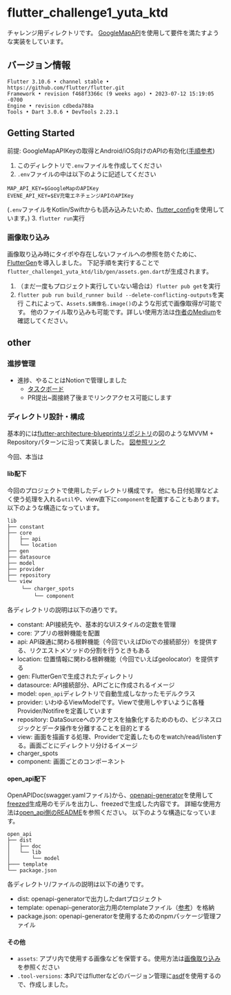 # flutter_challenge1_yuta_ktd

チャレンジ用ディレクトリです。
[GoogleMapAPI](https://mapsplatform.google.com/)を使用して要件を満たすような実装をしています。

## バージョン情報
```
Flutter 3.10.6 • channel stable • https://github.com/flutter/flutter.git
Framework • revision f468f3366c (9 weeks ago) • 2023-07-12 15:19:05 -0700
Engine • revision cdbeda788a
Tools • Dart 3.0.6 • DevTools 2.23.1
```

## Getting Started

前提: GoogleMapAPIKeyの取得とAndroid/iOS向けのAPIの有効化([手順参考](https://pub.dev/packages/google_maps_flutter#getting-started:~:text=Enable%20Google%20Map%20SDK%20for%20each%20platform.))

1. このディレクトリで`.env`ファイルを作成してください
2. `.env`ファイルの中は以下のように記述してください
```
MAP_API_KEY=$GoogleMapのAPIKey
EVENE_API_KEY=$EV充電エネチェンジAPIのAPIKey
```
(`.env`ファイルをKotlin/Swiftからも読み込みたいため、[flutter_config](https://pub.dev/packages/flutter_config)を使用しています。)
3. `flutter run`実行

### 画像取り込み
画像取り込み時にタイポや存在しないファイルへの参照を防ぐために、[FlutterGen](https://pub.dev/packages/flutter_gen_runner)を導入しました。
下記手順を実行することで`flutter_challenge1_yuta_ktd/lib/gen/assets.gen.dart`が生成されます。
1. （まだ一度もプロジェクト実行していない場合は）`flutter pub get`を実行
2. `flutter pub run build_runner build --delete-conflicting-outputs`を実行
これによって、`Assets.$画像名.image()`のような形式で画像取得が可能です。
他のファイル取り込みも可能です。詳しい使用方法は[作者のMedium](https://wasabeef.medium.com/fluttergen-25149caea94f)を確認してください。

## other

### 進捗管理

- 進捗、やることはNotionで管理しました
    - [タスクボード](https://www.notion.so/Applications-7fdf4ce90a75495cac1ec58a05f51e32?pvs=4)
    - PR提出~面接終了後までリンクアクセス可能にします

### ディレクトリ設計・構成
基本的には[flutter-architecture-blueprintsリポジトリ](https://github.com/wasabeef/flutter-architecture-blueprints#environment)の図のようなMVVM + Repositoryパターンに沿って実装しました。
[図参照リンク](https://github.com/wasabeef/flutter-architecture-blueprints#environment)

今回、本当は

#### lib配下
今回のプロジェクトで使用したディレクトリ構成です。
他にも日付処理などよく使う処理を入れる`util`や、view直下に`component`を配置することもあります。
以下のような構造になっています。
```
lib
├── constant
├── core 
│   ├── api
│   └── location
├── gen
├── datasource
├── model
├── provider
├── repository
└── view
　   └── charger_spots
 　      └── component
```
各ディレクトリの説明は以下の通りです。
- constant: API接続先や、基本的なUIスタイルの定数を管理
- core: アプリの根幹機能を配置
- api: API疎通に関わる根幹機能（今回でいえばDioでの接続部分）を提供する、リクエストメソッドの分割を行うときもある
- location: 位置情報に関わる根幹機能（今回でいえばgeolocator）を提供する
- gen: FlutterGenで生成されたディレクトリ
- datasource: API接続部分、APIごとに作成されるイメージ
- model: `open_api`ディレクトリで自動生成しなかったモデルクラス
- provider: いわゆるViewModelです。Viewで使用しやすいように各種Provider/Notifireを定義しています
- repository: DataSourceへのアクセスを抽象化するためのもの、ビジネスロジックとデータ操作を分離することを目的とする
- view: 画面を描画する処理、Providerで定義したものをwatch/read/listenする。画面ごとにディレクトリ分けるイメージ
- charger_spots
- component: 画面ごとのコンポーネント

#### open_api配下
OpenAPIDoc(swagger.yamlファイル)から、[openapi-generator](https://openapi-generator.tech/)を使用して[freezed](https://pub.dev/packages/freezed)生成用のモデルを出力し、freezedで生成した内容です。
詳細な使用方法は[open_api側のREADME](./open_api/README.md)を参照ください。
以下のような構造になっています。
```
open_api
├── dist
│   ├── doc
│   └── lib
│       └── model
├─── template
└── package.json
```
各ディレクトリ/ファイルの説明は以下の通りです。
- dist: openapi-generatorで出力したdartプロジェクト
- template: openapi-generator出力用のtemplateファイル（[参考](https://openapi-generator.tech/docs/templating/)）を格納
-  package.json: openapi-generatorを使用するためのnpmパッケージ管理ファイル

#### その他
- `assets`: アプリ内で使用する画像などを保管する。使用方法は[画像取り込み](#画像取り込み)を参照ください
- `.tool-versions`: 本PJではflutterなどのバージョン管理に[asdf](https://asdf-vm.com/)を使用するので、作成しました。